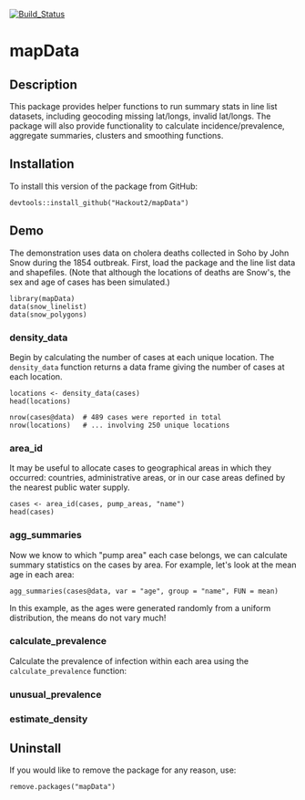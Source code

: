 [![Build_Status](https://travis-ci.org/Hackout2/mapData.svg)](https://travis-ci.org/Hackout2/mapData)


# mapData

## Description
This package provides helper functions to run summary stats in line list datasets, including geocoding missing lat/longs, invalid lat/longs. The package will also provide functionality to calculate incidence/prevalence, aggregate summaries, clusters and smoothing functions.

## Installation
To install this version of the package from GitHub:

	devtools::install_github("Hackout2/mapData")

## Demo
The demonstration uses data on cholera deaths collected in Soho by John Snow during the 1854 outbreak. First, load the package and the line list data and shapefiles. (Note that although the locations of deaths are Snow's, the sex and age of cases has been simulated.)

	library(mapData)
	data(snow_linelist)
	data(snow_polygons)

### density_data
Begin by calculating the number of cases at each unique location. The `density_data` function returns a data frame giving the number of cases at each location.

	locations <- density_data(cases)
	head(locations)

	nrow(cases@data)  # 489 cases were reported in total
	nrow(locations)   # ... involving 250 unique locations
	
### area_id
It may be useful to allocate cases to geographical areas in which they occurred: countries, administrative areas, or in our case areas defined by the nearest public water supply.

	cases <- area_id(cases, pump_areas, "name")
	head(cases)

### agg_summaries
Now we know to which "pump area" each case belongs, we can calculate summary statistics on the cases by area. For example, let's look at the mean age in each area:

	agg_summaries(cases@data, var = "age", group = "name", FUN = mean)
	
In this example, as the ages were generated randomly from a uniform distribution, the means do not vary much!

### calculate_prevalence
Calculate the prevalence of infection within each area using the `calculate_prevalence` function:

### unusual_prevalence

### estimate_density

## Uninstall
If you would like to remove the package for any reason, use:

	remove.packages("mapData")